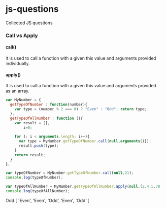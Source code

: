 # js-questions
Collected JS questions


### Call vs Apply
#### call()
It is used to call a function with a given this value and 
arguments provided individually.
#### apply()
It is used to call a function with a given this value and 
arguments provided as an array.

```javascript
var MyNumber = {
  getTypeOfNumber : function(number){
    var type = (number % 2 === 0) ? "Even" : "Odd"; return type;
  },
  getTypeOfAllNumber : function (){
    var result = [],
        i=0;
    
    for (; i < arguments.length; i++){
      var type = MyNumber.getTypeOfNumber.call(null,arguments[i]);
      result.push(type);
    }
    return result;
  }
};

var typeOfNumber = MyNumber.getTypeOfNumber.call(null,21); 
console.log(typeOfNumber);

var typeOfAllNumber = MyNumber.getTypeOfAllNumber.apply(null,[2,4,5,78,21]);
console.log(typeOfAllNumber);

```
Odd
[ 'Even', 'Even', 'Odd', 'Even', 'Odd' ]
```
